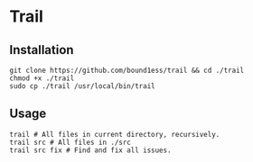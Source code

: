 # Trail

## Installation

```shell
git clone https://github.com/bound1ess/trail && cd ./trail
chmod +x ./trail
sudo cp ./trail /usr/local/bin/trail
```

## Usage

```shell
trail # All files in current directory, recursively.
trail src # All files in ./src
trail src fix # Find and fix all issues.
```
